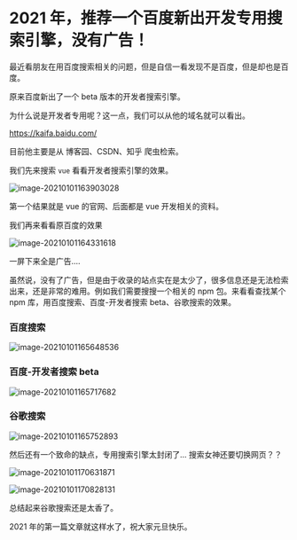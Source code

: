 # 2021 年，推荐一个百度新出开发专用搜索引擎，没有广告！

最近看朋友在用百度搜索相关的问题，但是自信一看发现不是百度，但是却也是百度。

原来百度新出了一个 beta 版本的开发者搜索引擎。

为什么说是开发者专用呢？这一点，我们可以从他的域名就可以看出。

https://kaifa.baidu.com/

目前他主要是从 博客园、CSDN、知乎 爬虫检索。

我们先来搜索 `vue` 看看开发者搜索引擎的效果。

![image-20210101163903028](https://s3.mdedit.online/blog/image-20210101163903028.png)

第一个结果就是 vue 的官网、后面都是 vue 开发相关的资料。

我们再来看看原百度的效果

![image-20210101164331618](https://s3.mdedit.online/blog/image-20210101164331618.png)

一屏下来全是广告....

虽然说，没有了广告，但是由于收录的站点实在是太少了，很多信息还是无法检索出来，还是非常的难用。例如我们需要搜搜一个相关的 npm 包。来看看查找某个 npm 库，用百度搜索、百度-开发者搜索 beta、谷歌搜索的效果。

### 百度搜索

![image-20210101165648536](https://s3.mdedit.online/blog/image-20210101165648536.png)

### 百度-开发者搜索 beta

![image-20210101165717682](https://s3.mdedit.online/blog/image-20210101165717682.png)

### 谷歌搜索

![image-20210101165752893](https://s3.mdedit.online/blog/image-20210101165752893.png)

然后还有一个致命的缺点，专用搜索引擎太封闭了... 搜索女神还要切换网页？？

![image-20210101170631871](https://s3.mdedit.online/blog/image-20210101170631871.png?imageView2/0/q/75|watermark/1/image/aHR0cHM6Ly9zMy5xaXVmZW5naC5jb20vd2F0ZXJtYXJrL3dhdGVybWFyay5wbmc=/dissolve/50/gravity/SouthEast/dx/0/dy/0)

![image-20210101170828131](https://s3.mdedit.online/blog/image-20210101170828131.png)

总结起来谷歌搜索还是太香了。

2021 年的第一篇文章就这样水了，祝大家元旦快乐。
